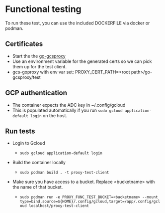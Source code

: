 # Functional testing

To run these test, you can use the included DOCKERFILE via docker or podman.

## Certificates
 - Start the the [go-gcsproxy](../../README.md#usage-server) 
 - Use an environment variable for the generated certs so we can pick them up for the test client.
 - gcs-goproxy with env var set: PROXY_CERT_PATH=&lt;root path&gt;/go-gcsproxy/test
  
## GCP authentication
 - The container expects the ADC key in ~/.config/gcloud
 - This is populated automatically if you run `sudo gcloud application-default login` on the host.

## Run tests
- Login to Gcloud
  - `sudo gcloud application-default login`

- Build the container locally
  - `sudo podman build . -t proxy-test-client`
- Make sure you have access to a bucket. Replace &lt;bucketname&gt; with the name of that bucket.
  - `sudo podman run -e PROXY_FUNC_TEST_BUCKET=<bucketname> --mount type=bind,source=${HOME}/.config/gcloud,target=/app/.config/gcloud localhost/proxy-test-client`  
